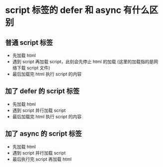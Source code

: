 # script 标签的 defer 和 async 有什么区别

## 普通 script 标签

- 先加载 html
- 遇到 script 再加载 script，此刻会先停止 html 的加载 (这里的加载指的是网络下载 script 文件)
- 最后加载完 html 执行 script 的内容

## 加了 defer 的 script 标签

- 先加载 html
- 遇到 script 并行加载 script
- 最后加载完 html 执行 script 的内容

## 加了 async 的 script 标签

- 先加载 html
- 遇到 script 并行加载 script
- 最后执行完 script 再加载 html
